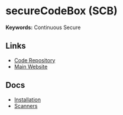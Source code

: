 # secureCodeBox (SCB)

<!--
https://artifacthub.io/packages/helm/securecodebox/zap-advanced
-->

**Keywords:** Continuous Secure

## Links

- [Code Repository](https://github.com/secureCodeBox/secureCodeBox)
- [Main Website](https://securecodebox.io)

## Docs

- [Installation](https://www.securecodebox.io/docs/getting-started/installation)
- [Scanners](https://www.securecodebox.io/docs/scanners)
